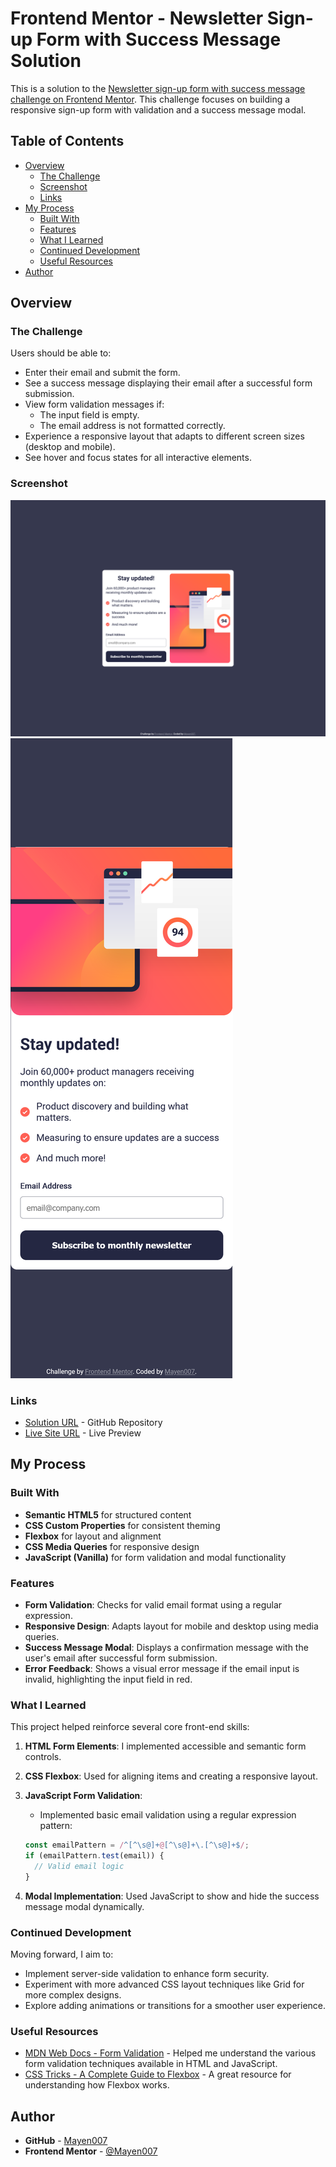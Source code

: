 # Frontend Mentor - Newsletter Sign-up Form with Success Message Solution

This is a solution to the [Newsletter sign-up form with success message challenge on Frontend Mentor](https://www.frontendmentor.io/challenges/newsletter-signup-form-with-success-message-3FC1AZbNrv). This challenge focuses on building a responsive sign-up form with validation and a success message modal.

## Table of Contents

- [Overview](#overview)
  - [The Challenge](#the-challenge)
  - [Screenshot](#screenshot)
  - [Links](#links)
- [My Process](#my-process)
  - [Built With](#built-with)
  - [Features](#features)
  - [What I Learned](#what-i-learned)
  - [Continued Development](#continued-development)
  - [Useful Resources](#useful-resources)
- [Author](#author)

## Overview

### The Challenge

Users should be able to:

- Enter their email and submit the form.
- See a success message displaying their email after a successful form submission.
- View form validation messages if:
  - The input field is empty.
  - The email address is not formatted correctly.
- Experience a responsive layout that adapts to different screen sizes (desktop and mobile).
- See hover and focus states for all interactive elements.

### Screenshot

![Desktop View](./assets/images/desktop-view.png)
![Mobile View](./assets/images/mobile-view.png)

### Links

- [Solution URL](https://github.com/Mayen007/newsletter-signup-form) - GitHub Repository
- [Live Site URL](https://mayen007.github.io/Newsletter-Signup-Form/) - Live Preview

## My Process

### Built With

- **Semantic HTML5** for structured content
- **CSS Custom Properties** for consistent theming
- **Flexbox** for layout and alignment
- **CSS Media Queries** for responsive design
- **JavaScript (Vanilla)** for form validation and modal functionality

### Features

- **Form Validation**: Checks for valid email format using a regular expression.
- **Responsive Design**: Adapts layout for mobile and desktop using media queries.
- **Success Message Modal**: Displays a confirmation message with the user's email after successful form submission.
- **Error Feedback**: Shows a visual error message if the email input is invalid, highlighting the input field in red.

### What I Learned

This project helped reinforce several core front-end skills:

1. **HTML Form Elements**: I implemented accessible and semantic form controls.
2. **CSS Flexbox**: Used for aligning items and creating a responsive layout.
3. **JavaScript Form Validation**:

   - Implemented basic email validation using a regular expression pattern:

   ```js
   const emailPattern = /^[^\s@]+@[^\s@]+\.[^\s@]+$/;
   if (emailPattern.test(email)) {
     // Valid email logic
   }
   ```

4. **Modal Implementation**: Used JavaScript to show and hide the success message modal dynamically.

### Continued Development

Moving forward, I aim to:

- Implement server-side validation to enhance form security.
- Experiment with more advanced CSS layout techniques like Grid for more complex designs.
- Explore adding animations or transitions for a smoother user experience.

### Useful Resources

- [MDN Web Docs - Form Validation](https://developer.mozilla.org/en-US/docs/Learn/Forms/Form_validation) - Helped me understand the various form validation techniques available in HTML and JavaScript.
- [CSS Tricks - A Complete Guide to Flexbox](https://css-tricks.com/snippets/css/a-guide-to-flexbox/) - A great resource for understanding how Flexbox works.

## Author

- **GitHub** - [Mayen007](https://github.com/Mayen007)
- **Frontend Mentor** - [@Mayen007](https://www.frontendmentor.io/profile/Mayen007)
